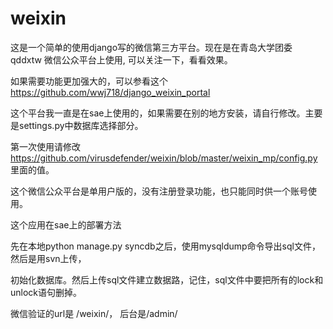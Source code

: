 weixin
======
这是一个简单的使用django写的微信第三方平台。现在是在青岛大学团委 qddxtw 微信公众平台上使用, 可以关注一下，看看效果。

如果需要功能更加强大的，可以参看这个 https://github.com/wwj718/django_weixin_portal

这个平台我一直是在sae上使用的，如果需要在别的地方安装，请自行修改。主要是settings.py中数据库选择部分。

第一次使用请修改  https://github.com/virusdefender/weixin/blob/master/weixin_mp/config.py  里面的值。

这个微信公众平台是单用户版的，没有注册登录功能，也只能同时供一个账号使用。

这个应用在sae上的部署方法

先在本地python manage.py syncdb之后，使用mysqldump命令导出sql文件，然后是用svn上传，

初始化数据库。然后上传sql文件建立数据路，记住，sql文件中要把所有的lock和unlock语句删掉。

微信验证的url是 /weixin/， 后台是/admin/

